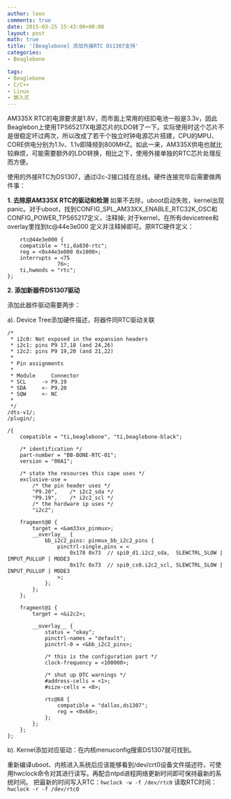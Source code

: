 ```yaml
---
author: leon
comments: true
date: 2015-03-25 15:43:00+00:00
layout: post
math: true
title: '[Beaglebone] 添加外接RTC DS1307支持' 
categories:
- Beaglebone

tags:
- Beaglebone
- C/C++
- Linux
- 嵌入式
---
```


AM335X RTC的电源要求是1.8V，而市面上常用的纽扣电池一般是3.3v，因此Beaglebon上使用TPS65217X电源芯片的LDO转了一下。实际使用时这个芯片不是很稳定坏过两次，所以改成了若干个独立时钟电源芯片搭建，CPU的MPU、CORE供电分别为1.1v、1.1v即降频到800MHZ。如此一来，AM335X供电也就比较麻烦，可能需要额外的LDO转换，相比之下，使用外接单独的RTC芯片处理反而方便。

使用的外接RTC为DS1307，通过i2c-2接口挂在总线。硬件连接完毕后需要做两件事：

**1. 去除原AM335X RTC的驱动和检测**
如果不去除，uboot启动失败，kernel出现panic。对于uboot，找到CONFIG_SPL_AM33XX_ENABLE_RTC32K_OSC和CONFIG_POWER_TPS65217定义，注释掉; 对于kernel，在所有devicetree和overlay里找到tc@44e3e000 定义并注释掉即可。原RTC硬件定义：
```
    rtc@44e3e000 {
    compatible = "ti,da830-rtc";
    reg = <0x44e3e000 0x1000>;
    interrupts = <75
                76>;
    ti,hwmods = "rtc";
};
```

**2. 添加新器件DS1307驱动**

添加此器件驱动需要两步：

a). Device Tree添加硬件描述，将器件同RTC驱动关联 

```
/*
 * i2c0: Not exposed in the expansion headers
 * i2c1: pins P9 17,18 (and 24,26)
 * i2c2: pins P9 19,20 (and 21,22)
 * 
 * Pin assignments
 *
 * Module     Connector
 * SCL     -> P9.19
 * SDA     <- P9.20
 * SQW     <- NC
 *
 */
/dts-v1/;
/plugin/;

/{
	compatible = "ti,beaglebone", "ti,beaglebone-black";

	/* identification */
	part-number = "BB-BONE-RTC-01";
	version = "00A1";
	
	/* state the resources this cape uses */
	exclusive-use =
        /* the pin header uses */
        "P9.20",	/* i2c2_sda */
        "P9.19",	/* i2c2_scl */
        /* the hardware ip uses */
        "i2c2";
		
	fragment@0 {
		target = <&am33xx_pinmux>;
		__overlay__ {
			bb_i2c2_pins: pinmux_bb_i2c2_pins {
				pinctrl-single,pins = <
                    0x178 0x73  // spi0_d1.i2c2_sda,  SLEWCTRL_SLOW | IMPUT_PULLUP | MODE3
                    0x17c 0x73  // spi0_cs0.i2c2_scl, SLEWCTRL_SLOW | INPUT_PULLUP | MODE3
				>;
			};
		};
	};

	fragment@1 {
		target = <&i2c2>;

		__overlay__ {
			status = "okay";
			pinctrl-names = "default";
			pinctrl-0 = <&bb_i2c2_pins>;
			
			/* this is the configuration part */
			clock-frequency = <100000>;	
			
			/* shut up DTC warnings */
			#address-cells = <1>;
			#size-cells = <0>;

			rtc@68 {
				compatible = "dallas,ds1307";
				reg = <0x68>;
			};
		};
	};	
};
```

b). Kernel添加对应驱动：在内核menuconfig搜索DS1307就可找到。

重新编译uboot、内核进入系统后应该能够看到/dev/crt0设备文件描述符，可使用hwclock命令对其进行读写。再配合ntpd进程网络更新时间即可保持最新的系统时间。
把最新的时间写入RTC：`hwclock -w -f /dev/rtc0`
读取RTC时间：`hwclock -r -f /dev/rtc0`
